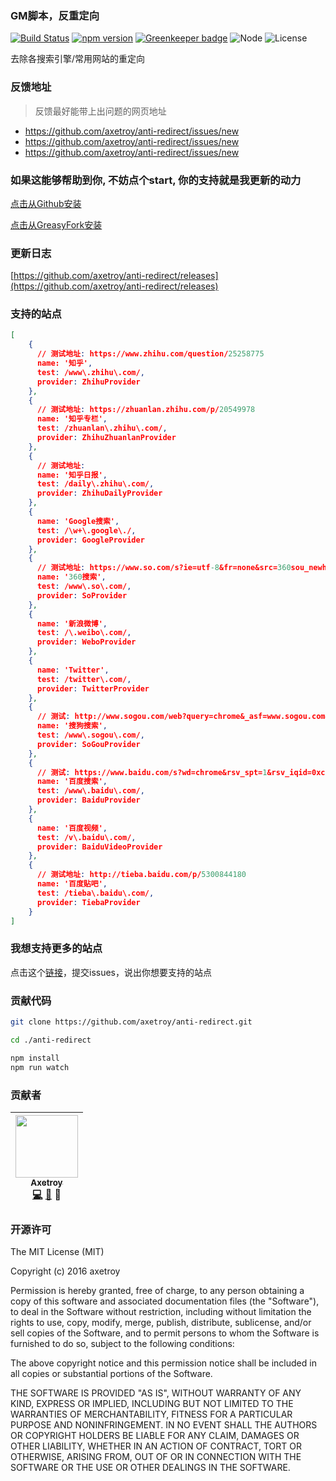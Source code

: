 ### GM脚本，反重定向
[![Build Status](https://travis-ci.org/axetroy/anti-redirect.svg?branch=master)](https://travis-ci.org/axetroy/anti-redirect)
[![npm version](https://badge.fury.io/js/anti-redirect.svg)](https://badge.fury.io/js/anti-redirect)
[![Greenkeeper badge](https://badges.greenkeeper.io/axetroy/anti-redirect.svg)](https://greenkeeper.io/)
![Node](https://img.shields.io/badge/node-%3E=6.0-blue.svg?style=flat-square)
![License](https://img.shields.io/badge/license-MIT-green.svg)

去除各搜索引擎/常用网站的重定向

### 反馈地址

> 反馈最好能带上出问题的网页地址

- https://github.com/axetroy/anti-redirect/issues/new
- https://github.com/axetroy/anti-redirect/issues/new
- https://github.com/axetroy/anti-redirect/issues/new

### 如果这能够帮助到你, 不妨点个start, 你的支持就是我更新的动力

[点击从Github安装](https://github.com/axetroy/anti-redirect/raw/gh-pages/anti-redirect.min.user.js)

[点击从GreasyFork安装](https://greasyfork.org/scripts/11915-anti-redirect-typescript/code/anti-redirect%20(typescript).user.js)

### 更新日志

[https://github.com/axetroy/anti-redirect/releases](https://github.com/axetroy/anti-redirect/releases)

### 支持的站点

```json
[
    {
      // 测试地址: https://www.zhihu.com/question/25258775
      name: '知乎',
      test: /www\.zhihu\.com/,
      provider: ZhihuProvider
    },
    {
      // 测试地址: https://zhuanlan.zhihu.com/p/20549978
      name: '知乎专栏',
      test: /zhuanlan\.zhihu\.com/,
      provider: ZhihuZhuanlanProvider
    },
    {
      // 测试地址:
      name: '知乎日报',
      test: /daily\.zhihu\.com/,
      provider: ZhihuDailyProvider
    },
    {
      name: 'Google搜索',
      test: /\w+\.google\./,
      provider: GoogleProvider
    },
    {
      // 测试地址: https://www.so.com/s?ie=utf-8&fr=none&src=360sou_newhome&q=chrome
      name: '360搜索',
      test: /www\.so\.com/,
      provider: SoProvider
    },
    {
      name: '新浪微博',
      test: /\.weibo\.com/,
      provider: WeboProvider
    },
    {
      name: 'Twitter',
      test: /twitter\.com/,
      provider: TwitterProvider
    },
    {
      // 测试: http://www.sogou.com/web?query=chrome&_asf=www.sogou.com&_ast=&w=01019900&p=40040100&ie=utf8&from=index-nologin&s_from=index&sut=1527&sst0=1504347367611&lkt=0%2C0%2C0&sugsuv=00091651B48CA45F593B61A29B131405&sugtime=1504347367611
      name: '搜狗搜索',
      test: /www\.sogou\.com/,
      provider: SoGouProvider
    },
    {
      // 测试: https://www.baidu.com/s?wd=chrome&rsv_spt=1&rsv_iqid=0xcb136237000ed40e&issp=1&f=8&rsv_bp=0&rsv_idx=2&ie=utf-8&tn=baidulocal&rsv_enter=1&rsv_sug3=7&rsv_sug1=7&rsv_sug7=101&rsv_sug2=0&inputT=813&rsv_sug4=989&timestamp=1504349229266&rn=50&vf_bl=1
      name: '百度搜索',
      test: /www\.baidu\.com/,
      provider: BaiduProvider
    },
    {
      name: '百度视频',
      test: /v\.baidu\.com/,
      provider: BaiduVideoProvider
    },
    {
      // 测试地址: http://tieba.baidu.com/p/5300844180
      name: '百度贴吧',
      test: /tieba\.baidu\.com/,
      provider: TiebaProvider
    }
]
```

### 我想支持更多的站点

点击这个[链接](https://github.com/axetroy/anti-redirect/issues/new)，提交issues，说出你想要支持的站点

### 贡献代码

```bash
git clone https://github.com/axetroy/anti-redirect.git

cd ./anti-redirect

npm install
npm run watch
```

### 贡献者

<!-- ALL-CONTRIBUTORS-LIST:START - Do not remove or modify this section -->
| [<img src="https://avatars1.githubusercontent.com/u/9758711?v=3" width="100px;"/><br /><sub>Axetroy</sub>](http://axetroy.github.io)<br />[💻](https://github.com/axetroyanti-redirect/anti-redirect/commits?author=axetroy) [🐛](https://github.com/axetroyanti-redirect/anti-redirect/issues?q=author%3Aaxetroy) 🎨 |
| :---: |
<!-- ALL-CONTRIBUTORS-LIST:END -->

### 开源许可

The MIT License (MIT)

Copyright (c) 2016 axetroy

Permission is hereby granted, free of charge, to any person obtaining a copy
of this software and associated documentation files (the "Software"), to deal
in the Software without restriction, including without limitation the rights
to use, copy, modify, merge, publish, distribute, sublicense, and/or sell
copies of the Software, and to permit persons to whom the Software is
furnished to do so, subject to the following conditions:

The above copyright notice and this permission notice shall be included in all
copies or substantial portions of the Software.

THE SOFTWARE IS PROVIDED "AS IS", WITHOUT WARRANTY OF ANY KIND, EXPRESS OR
IMPLIED, INCLUDING BUT NOT LIMITED TO THE WARRANTIES OF MERCHANTABILITY,
FITNESS FOR A PARTICULAR PURPOSE AND NONINFRINGEMENT. IN NO EVENT SHALL THE
AUTHORS OR COPYRIGHT HOLDERS BE LIABLE FOR ANY CLAIM, DAMAGES OR OTHER
LIABILITY, WHETHER IN AN ACTION OF CONTRACT, TORT OR OTHERWISE, ARISING FROM,
OUT OF OR IN CONNECTION WITH THE SOFTWARE OR THE USE OR OTHER DEALINGS IN THE
SOFTWARE.

